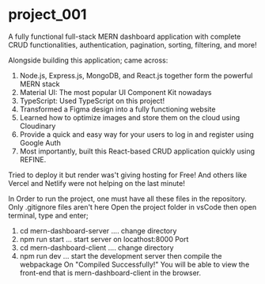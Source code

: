 # project_001

A fully functional full-stack MERN dashboard application with complete CRUD functionalities, authentication, pagination, sorting, filtering, and more!


Alongside building this application; came across:
1. Node.js, Express.js, MongoDB, and React.js together form the powerful MERN stack
2. Material UI: The most popular UI Component Kit nowadays
3. TypeScript: Used TypeScript on this project!
4. Transformed a Figma design into a fully functioning website
5. Learned how to optimize images and store them on the cloud using Cloudinary
6. Provide a quick and easy way for your users to log in and register using Google Auth
7. Most importantly, built this React-based CRUD application quickly using REFINE.

Tried to deploy it but render was't giving hosting for Free! And others like Vercel and Netlify were not helping on the last minute!


In Order to run the project, one must have all these files in the repository. Only .gitignore files aren't here
Open the project folder in vsCode then open terminal, type and enter;
1. cd mern-dashboard-server .... change directory
2. npm run start ... start server on locathost:8000 Port
3. cd mern-dashboard-client .... change directory
4. npm run dev   ... start the development server then compile the webpackage
    On "Compiled Successfully!" You will be able to view the front-end that is mern-dashboard-client in the browser.

